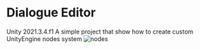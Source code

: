 # Dialogue Editor
Unity 2021.3.4.f1
A simple project that show how to create custom UnityEngine nodes system
![nodes](https://github.com/MateuszJot/dialogue-editor/assets/67312038/34069cfc-6059-4c87-bf5d-67f4175fc7fc)
